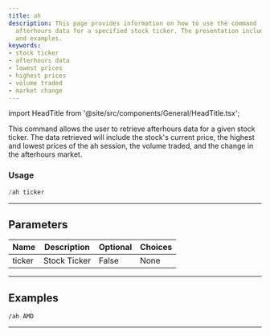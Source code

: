 ```yaml
---
title: ah
description: This page provides information on how to use the command '/ah' for retrieving
  afterhours data for a specified stock ticker. The presentation includes usage, parameters,
  and examples.
keywords:
- stock ticker
- afterhours data
- lowest prices
- highest prices
- volume traded
- market change
---
```


import HeadTitle from '@site/src/components/General/HeadTitle.tsx';

<HeadTitle title="duediligence: ah - Telegram Reference | OpenBB Bot Docs" />

This command allows the user to retrieve afterhours data for a given stock ticker. The data retrieved will include the stock's current price, the highest and lowest prices of the ah session, the volume traded, and the change in the afterhours market.

### Usage

```python wordwrap
/ah ticker
```

---

## Parameters

| Name | Description | Optional | Choices |
| ---- | ----------- | -------- | ------- |
| ticker | Stock Ticker | False | None |


---

## Examples

```
/ah AMD
```

---
